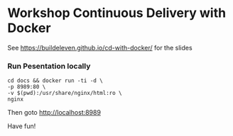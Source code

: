 # Workshop Continuous Delivery with Docker

See https://buildeleven.github.io/cd-with-docker/ for the slides

### Run Pesentation locally 

```
cd docs && docker run -ti -d \
-p 8989:80 \
-v $(pwd):/usr/share/nginx/html:ro \
nginx
```

Then goto [http://localhost:8989](http://localhost:8989)

Have fun!
